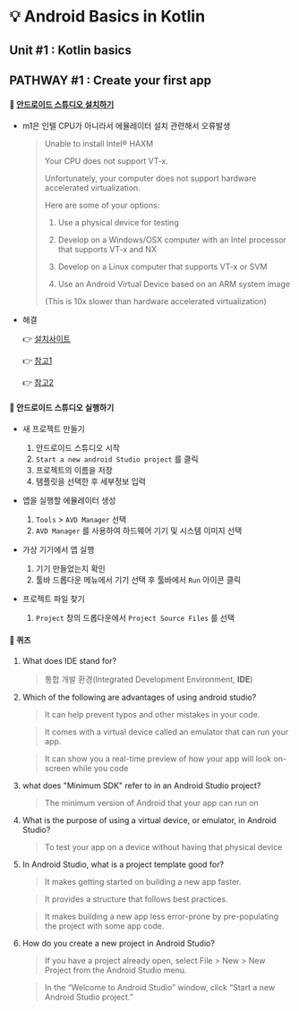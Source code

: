 # 💡 Android Basics in Kotlin

## Unit #1 : Kotlin basics

## PATHWAY #1 : Create your first app



#### 📌 [안드로이드 스튜디오 설치하기](https://developer.android.com/studio/)

- m1은 인텔 CPU가 아니라서 에뮬레이터 설치 관련해서 오류발생

  > Unable to install Intel® HAXM
  >
  > Your CPU does not support VT-x.
  >
  > Unfortunately, your computer does not support hardware accelerated virtualization.
  >
  > Here are some of your options:
  >
  >  1) Use a physical device for testing
  >
  >  2) Develop on a Windows/OSX computer with an Intel processor that supports VT-x and NX
  >
  >  3) Develop on a Linux computer that supports VT-x or SVM
  >
  >  4) Use an Android Virtual Device based on an ARM system image
  >
  >   (This is 10x slower than hardware accelerated virtualization)

- 해결

  👉 [설치사이트](https://github.com/google/android-emulator-m1-preview)

  👉 [참고1](https://dev-repository.tistory.com/97)

  👉 [참고2](https://www.fmkorea.com/3547034326 )



#### 📌 안드로이드 스튜디오 실행하기

* 새 프로젝트 만들기 

  1. 안드로이드 스튜디오 시작 
  2. `Start a new android Studio project` 를 클릭 
  3. 프로젝트의 이름을 저장
  4. 템플릿을 선택한 후 세부정보 입력

* 앱을 실행할 에뮬레이터 생성

  1. `Tools` > `AVD Manager` 선택
  2. `AVD Manager` 를 사용하여 하드웨어 기기 및 시스템 이미지 선택

* 가상 기기에서 앱 실행

  1. 기기 만들었는지 확인
  2. 툴바 드롭다운 메뉴에서 기기 선택 후 툴바에서 `Run` 아이콘 클릭

* 프로젝트 파일 찾기

  1. `Project` 창의 드롭다운에서 `Project Source Files` 를 선택

  

#### 📌 퀴즈

1. What does IDE stand for?

   > 통합 개발 환경(Integrated Development Environment, **IDE**)

2. Which of the following are advantages of using android studio?

   > It can help prevent typos and other mistakes in your code.

   > It comes with a virtual device called an emulator that can run your app.

   > It can show you a real-time preview of how your app will look on-screen while you code

3. what does "Minimum SDK" refer to in an Android Studio project?

   > The minimum version of Android that your app can run on

4. What is the purpose of using a virtual device, or emulator, in Android Studio?

   > To test your app on a device without having that physical device

5. In Android Studio, what is a project template good for?

   > It makes getting started on building a new app faster.

   > It provides a structure that follows best practices.

   > It makes building a new app less error-prone by pre-populating the project with some app code.

6. How do you create a new project in Android Studio?

   > If you have a project already open, select File > New > New Project from the Android Studio menu.

   > In the “Welcome to Android Studio” window, click “Start a new Android Studio project.”
